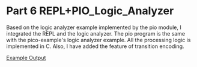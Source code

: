 # Part 6 REPL+PIO_Logic_Analyzer

Based on the logic analyzer example implemented by the pio module, I integrated the REPL and the logic analyzer. The pio program is the same with the pico-example's logic analyzer example. All the processing logic is implemented in C. Also, I have added the feature of transition encoding.

[Example Output](https://github.com/minghuin/ESE5190_Lab/blob/main/lab2B/part_6/part6-REPL-pio.gif)
